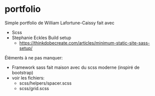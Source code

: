 # portfolio

Simple portfolio de William Lafortune-Caissy
fait avec

- Scss
- Stephanie Eckles Build setup
    -   https://thinkdobecreate.com/articles/minimum-static-site-sass-setup/


Éléments à ne pas manquer:
- Framework sass fait maison avec du scss moderne (inspiré de bootstrap)
- voir les fichiers:
    - scss/helpers/spacer.scss
    - scss/grid.scss
